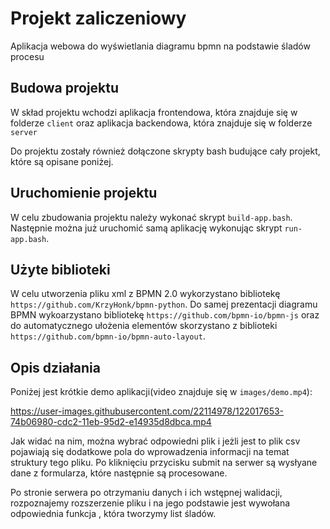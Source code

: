 # Projekt zaliczeniowy
Aplikacja webowa do wyświetlania diagramu bpmn na podstawie śladów procesu

## Budowa projektu
W skład projektu wchodzi aplikacja frontendowa, która znajduje się w folderze `client` 
oraz aplikacja backendowa, która znajduje się w folderze `server`

Do projektu zostały również dołączone skrypty bash budujące cały projekt, które są opisane poniżej.

## Uruchomienie projektu
W celu zbudowania projektu należy wykonać skrypt `build-app.bash`.
Następnie można już uruchomić samą aplikację wykonując skrypt `run-app.bash`.

## Użyte biblioteki
W celu utworzenia pliku xml z BPMN 2.0 wykorzystano bibliotekę `https://github.com/KrzyHonk/bpmn-python`.
Do samej prezentacji diagramu BPMN wykoarzystano bibliotekę `https://github.com/bpmn-io/bpmn-js` oraz do automatycznego ułożenia elementów skorzystano z biblioteki `https://github.com/bpmn-io/bpmn-auto-layout`.

## Opis działania
Poniżej jest krótkie demo aplikacji(video znajduje się w `images/demo.mp4`):


https://user-images.githubusercontent.com/22114978/122017653-74b06980-cdc2-11eb-95d2-e14935d8dbca.mp4




Jak widać na nim, można wybrać odpowiedni plik i jeżli jest to plik csv pojawiają się dodatkowe pola do wprowadzenia informacji na temat struktury tego pliku. Po kliknięciu przycisku submit na serwer są wysłyane dane z formularza, które następnie są procesowane.

Po stronie serwera po otrzymaniu danych i ich wstępnej walidacji, rozpoznajemy rozszerzenie pliku i na jego podstawie jest wywołana odpowiednia funkcja , która tworzymy list śladów. 
